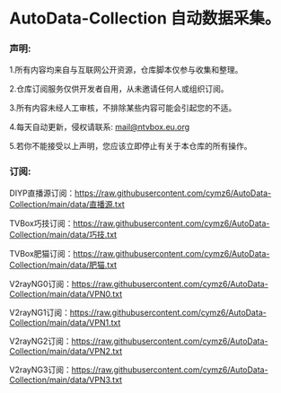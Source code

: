 # AutoData-Collection 自动数据采集。
### 声明:

1.所有内容均来自与互联网公开资源，仓库脚本仅参与收集和整理。

2.仓库订阅服务仅供开发者自用，从未邀请任何人或组织订阅。

3.所有内容未经人工审核，不排除某些内容可能会引起您的不适。

4.每天自动更新，侵权请联系: mail@ntvbox.eu.org

5.若你不能接受以上声明，您应该立即停止有关于本仓库的所有操作。

### 订阅:

DIYP直播源订阅：https://raw.githubusercontent.com/cymz6/AutoData-Collection/main/data/直播源.txt

TVBox巧技订阅：https://raw.githubusercontent.com/cymz6/AutoData-Collection/main/data/巧技.txt

TVBox肥猫订阅：https://raw.githubusercontent.com/cymz6/AutoData-Collection/main/data/肥猫.txt

V2rayNG0订阅：https://raw.githubusercontent.com/cymz6/AutoData-Collection/main/data/VPN0.txt

V2rayNG1订阅：https://raw.githubusercontent.com/cymz6/AutoData-Collection/main/data/VPN1.txt

V2rayNG2订阅：https://raw.githubusercontent.com/cymz6/AutoData-Collection/main/data/VPN2.txt

V2rayNG3订阅：https://raw.githubusercontent.com/cymz6/AutoData-Collection/main/data/VPN3.txt

